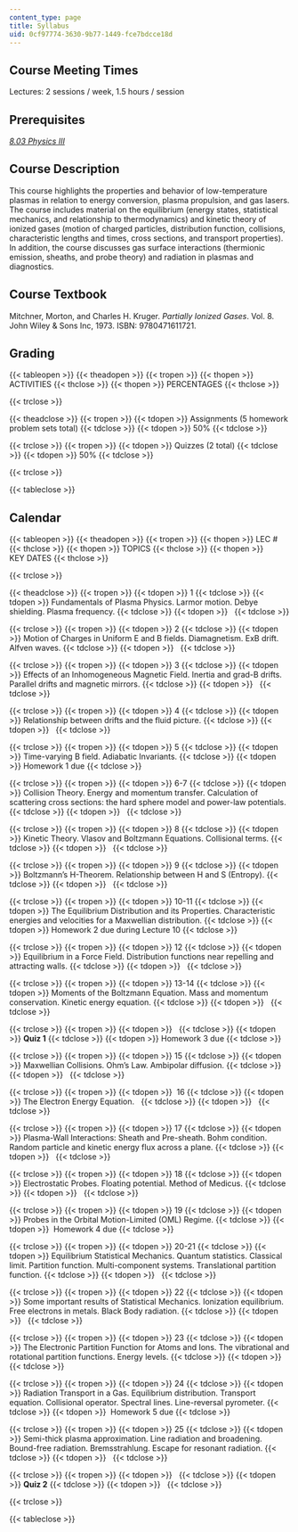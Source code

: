 ```yaml
---
content_type: page
title: Syllabus
uid: 0cf97774-3630-9b77-1449-fce7bdcce18d
---
```


Course Meeting Times
--------------------

Lectures: 2 sessions / week, 1.5 hours / session

Prerequisites
-------------

[_8.03 Physics III_](/courses/8-03-physics-iii-spring-2003)

Course Description
------------------

This course highlights the properties and behavior of low-temperature plasmas in relation to energy conversion, plasma propulsion, and gas lasers. The course includes material on the equilibrium (energy states, statistical mechanics, and relationship to thermodynamics) and kinetic theory of ionized gases (motion of charged particles, distribution function, collisions, characteristic lengths and times, cross sections, and transport properties). In addition, the course discusses gas surface interactions (thermionic emission, sheaths, and probe theory) and radiation in plasmas and diagnostics.

Course Textbook
---------------

Mitchner, Morton, and Charles H. Kruger. _Partially Ionized Gases_. Vol. 8. John Wiley & Sons Inc, 1973. ISBN: 9780471611721.

Grading
-------

{{< tableopen >}}
{{< theadopen >}}
{{< tropen >}}
{{< thopen >}}
ACTIVITIES
{{< thclose >}}
{{< thopen >}}
PERCENTAGES
{{< thclose >}}

{{< trclose >}}

{{< theadclose >}}
{{< tropen >}}
{{< tdopen >}}
Assignments (5 homework problem sets total)
{{< tdclose >}}
{{< tdopen >}}
50%
{{< tdclose >}}

{{< trclose >}}
{{< tropen >}}
{{< tdopen >}}
Quizzes (2 total)
{{< tdclose >}}
{{< tdopen >}}
50%
{{< tdclose >}}

{{< trclose >}}

{{< tableclose >}}

Calendar
--------

{{< tableopen >}}
{{< theadopen >}}
{{< tropen >}}
{{< thopen >}}
LEC #
{{< thclose >}}
{{< thopen >}}
TOPICS
{{< thclose >}}
{{< thopen >}}
KEY DATES
{{< thclose >}}

{{< trclose >}}

{{< theadclose >}}
{{< tropen >}}
{{< tdopen >}}
1
{{< tdclose >}}
{{< tdopen >}}
Fundamentals of Plasma Physics. Larmor motion. Debye shielding. Plasma frequency.
{{< tdclose >}}
{{< tdopen >}}
 
{{< tdclose >}}

{{< trclose >}}
{{< tropen >}}
{{< tdopen >}}
2
{{< tdclose >}}
{{< tdopen >}}
Motion of Charges in Uniform E and B fields. Diamagnetism. ExB drift. Alfven waves.
{{< tdclose >}}
{{< tdopen >}}
 
{{< tdclose >}}

{{< trclose >}}
{{< tropen >}}
{{< tdopen >}}
3
{{< tdclose >}}
{{< tdopen >}}
Effects of an Inhomogeneous Magnetic Field. Inertia and grad-B drifts. Parallel drifts and magnetic mirrors.
{{< tdclose >}}
{{< tdopen >}}
 
{{< tdclose >}}

{{< trclose >}}
{{< tropen >}}
{{< tdopen >}}
4
{{< tdclose >}}
{{< tdopen >}}
Relationship between drifts and the fluid picture.
{{< tdclose >}}
{{< tdopen >}}
 
{{< tdclose >}}

{{< trclose >}}
{{< tropen >}}
{{< tdopen >}}
5
{{< tdclose >}}
{{< tdopen >}}
Time-varying B field. Adiabatic Invariants.
{{< tdclose >}}
{{< tdopen >}}
Homework 1 due
{{< tdclose >}}

{{< trclose >}}
{{< tropen >}}
{{< tdopen >}}
6-7
{{< tdclose >}}
{{< tdopen >}}
Collision Theory. Energy and momentum transfer. Calculation of scattering cross sections: the hard sphere model and power-law potentials.
{{< tdclose >}}
{{< tdopen >}}
 
{{< tdclose >}}

{{< trclose >}}
{{< tropen >}}
{{< tdopen >}}
8
{{< tdclose >}}
{{< tdopen >}}
Kinetic Theory. Vlasov and Boltzmann Equations. Collisional terms.
{{< tdclose >}}
{{< tdopen >}}
 
{{< tdclose >}}

{{< trclose >}}
{{< tropen >}}
{{< tdopen >}}
9
{{< tdclose >}}
{{< tdopen >}}
Boltzmann’s H-Theorem. Relationship between H and S (Entropy).
{{< tdclose >}}
{{< tdopen >}}
 
{{< tdclose >}}

{{< trclose >}}
{{< tropen >}}
{{< tdopen >}}
10-11
{{< tdclose >}}
{{< tdopen >}}
The Equilibrium Distribution and its Properties. Characteristic energies and velocities for a Maxwellian distribution.
{{< tdclose >}}
{{< tdopen >}}
Homework 2 due during Lecture 10
{{< tdclose >}}

{{< trclose >}}
{{< tropen >}}
{{< tdopen >}}
12
{{< tdclose >}}
{{< tdopen >}}
Equilibrium in a Force Field. Distribution functions near repelling and attracting walls.
{{< tdclose >}}
{{< tdopen >}}
 
{{< tdclose >}}

{{< trclose >}}
{{< tropen >}}
{{< tdopen >}}
13-14
{{< tdclose >}}
{{< tdopen >}}
Moments of the Boltzmann Equation. Mass and momentum conservation. Kinetic energy equation.
{{< tdclose >}}
{{< tdopen >}}
 
{{< tdclose >}}

{{< trclose >}}
{{< tropen >}}
{{< tdopen >}}
 
{{< tdclose >}}
{{< tdopen >}}
**Quiz 1**
{{< tdclose >}}
{{< tdopen >}}
Homework 3 due
{{< tdclose >}}

{{< trclose >}}
{{< tropen >}}
{{< tdopen >}}
15
{{< tdclose >}}
{{< tdopen >}}
Maxwellian Collisions. Ohm’s Law. Ambipolar diffusion.
{{< tdclose >}}
{{< tdopen >}}
 
{{< tdclose >}}

{{< trclose >}}
{{< tropen >}}
{{< tdopen >}}
 16
{{< tdclose >}}
{{< tdopen >}}
The Electron Energy Equation.  
{{< tdclose >}}
{{< tdopen >}}
 
{{< tdclose >}}

{{< trclose >}}
{{< tropen >}}
{{< tdopen >}}
17
{{< tdclose >}}
{{< tdopen >}}
Plasma-Wall Interactions: Sheath and Pre-sheath. Bohm condition. Random particle and kinetic energy flux across a plane.
{{< tdclose >}}
{{< tdopen >}}
 
{{< tdclose >}}

{{< trclose >}}
{{< tropen >}}
{{< tdopen >}}
18
{{< tdclose >}}
{{< tdopen >}}
Electrostatic Probes. Floating potential. Method of Medicus.
{{< tdclose >}}
{{< tdopen >}}
 
{{< tdclose >}}

{{< trclose >}}
{{< tropen >}}
{{< tdopen >}}
19
{{< tdclose >}}
{{< tdopen >}}
Probes in the Orbital Motion-Limited (OML) Regime.
{{< tdclose >}}
{{< tdopen >}}
 Homework 4 due
{{< tdclose >}}

{{< trclose >}}
{{< tropen >}}
{{< tdopen >}}
20-21
{{< tdclose >}}
{{< tdopen >}}
Equilibrium Statistical Mechanics. Quantum statistics. Classical limit. Partition function. Multi-component systems. Translational partition function.
{{< tdclose >}}
{{< tdopen >}}
 
{{< tdclose >}}

{{< trclose >}}
{{< tropen >}}
{{< tdopen >}}
22
{{< tdclose >}}
{{< tdopen >}}
Some important results of Statistical Mechanics. Ionization equilibrium. Free electrons in metals. Black Body radiation.
{{< tdclose >}}
{{< tdopen >}}
 
{{< tdclose >}}

{{< trclose >}}
{{< tropen >}}
{{< tdopen >}}
23
{{< tdclose >}}
{{< tdopen >}}
The Electronic Partition Function for Atoms and Ions. The vibrational and rotational partition functions. Energy levels.
{{< tdclose >}}
{{< tdopen >}}
 
{{< tdclose >}}

{{< trclose >}}
{{< tropen >}}
{{< tdopen >}}
24
{{< tdclose >}}
{{< tdopen >}}
Radiation Transport in a Gas. Equilibrium distribution. Transport equation. Collisional operator. Spectral lines. Line-reversal pyrometer.
{{< tdclose >}}
{{< tdopen >}}
 Homework 5 due
{{< tdclose >}}

{{< trclose >}}
{{< tropen >}}
{{< tdopen >}}
25
{{< tdclose >}}
{{< tdopen >}}
Semi-thick plasma approximation. Line radiation and broadening. Bound-free radiation. Bremsstrahlung. Escape for resonant radiation.
{{< tdclose >}}
{{< tdopen >}}
 
{{< tdclose >}}

{{< trclose >}}
{{< tropen >}}
{{< tdopen >}}
 
{{< tdclose >}}
{{< tdopen >}}
**Quiz 2**
{{< tdclose >}}
{{< tdopen >}}
 
{{< tdclose >}}

{{< trclose >}}

{{< tableclose >}}